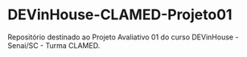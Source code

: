 # DEVinHouse-CLAMED-Projeto01
Repositório destinado ao Projeto Avaliativo 01 do curso DEVinHouse - Senai/SC - Turma CLAMED. 
